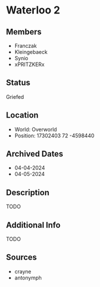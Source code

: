 # Waterloo 2

## Members
- Franczak
- Kleingebaeck
- Synio
- xPRITZKERx

## Status
Griefed

## Location
- World: Overworld
- Position: 17302403 72 -4598440

## Archived Dates
- 04-04-2024
- 04-05-2024

## Description
TODO

## Additional Info
TODO

## Sources
- crayne
- antonymph
